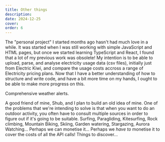 ```yaml
---
title: Other things
description: 
date: 2024-12-25
cover: 
order: 6
---
```



The "personal project" I started months ago hasn't had much love in a while.
It was started when I was still working with simple JavaScript and HTML pages, but once we started learning TypeScript and React, I found that a lot of my previous work was obsolete!
My intention is to be able to upload, parse, and analyse electricity usage data (csv files), initially just from Electric Kiwi, and compare the usage costs accross a range of Electricity pricing plans.
Now that I have a better understanding of how to structure and write code, and have a bit more time on my hands, I ought to be able to make more progress on this.

Comprehensive weather alerts.

A good friend of mine, Shub, and I plan to build an old idea of mine.
One of the problems that we're intending to solve is that when you want to do an outdoor activity, you often have to consult multiple sources in order to figure out if it's going to be suitable. Surfing, Paragliding, Kitesurfing, Rock climbing, Mountain Biking, Skiing, Garden watering, Stargazing, Aurora Watching...
Perhaps we can monetise it... Perhaps we _have to_ monetise it to cover the costs of all the API calls! Things to discover...